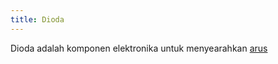 ```yaml
---
title: Dioda
---
```


Dioda adalah komponen elektronika untuk menyearahkan [arus](/wiki/konsep/cur/current-arus/)
